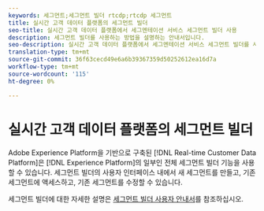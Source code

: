 ```yaml
---
keywords: 세그먼트;세그먼트 빌더 rtcdp;rtcdp 세그먼트
title: 실시간 고객 데이터 플랫폼의 세그먼트 빌더
seo-title: 실시간 고객 데이터 플랫폼에서 세그멘테이션 서비스 세그먼트 빌더 사용
description: 세그먼트 빌더를 사용하는 방법을 설명하는 안내서입니다.
seo-description: 실시간 고객 데이터 플랫폼에서 세그멘테이션 서비스 세그먼트 빌더를 사용하는 방법에 대해 설명하는 사용 가이드입니다.
translation-type: tm+mt
source-git-commit: 36f63cecd49e6a6b39367359d50252612ea16d7a
workflow-type: tm+mt
source-wordcount: '115'
ht-degree: 0%

---
```



# 실시간 고객 데이터 플랫폼의 세그먼트 빌더

Adobe Experience Platform을 기반으로 구축된 [!DNL Real-time Customer Data Platform]은 [!DNL Experience Platform]의 일부인 전체 세그먼트 빌더 기능을 사용할 수 있습니다. 세그먼트 빌더의 사용자 인터페이스 내에서 새 세그먼트를 만들고, 기존 세그먼트에 액세스하고, 기존 세그먼트를 수정할 수 있습니다.

세그먼트 빌더에 대한 자세한 설명은 [세그먼트 빌더 사용자 안내서](../../segmentation/ui/segment-builder.md)를 참조하십시오.

